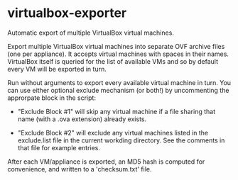 # virtualbox-exporter
Automatic export of multiple VirtualBox virtual machines.

Export multiple VirtualBox virtual machines into separate OVF archive files
(one per appliance).  It accepts virtual machines with spaces in their names.
VirtualBox itself is queried for the list of available VMs and so by default
every VM will be exported in turn.

Run without arguments to export every available virtual machine in turn.  You
can use either optional exclude mechanism (or both!) by uncommenting the
approrpate block in the script:

* "Exclude Block #1" will skip any virtual machine if a file sharing that name
(with a .ova extension) already exists.

* "Exclude Block #2" will exclude any virtual machines listed in the exclude.list
file in the current workding directory.  See the comments in that file for
example entries.

After each VM/appliance is exported, an MD5 hash is computed for convenience,
and written to a 'checksum.txt' file.

